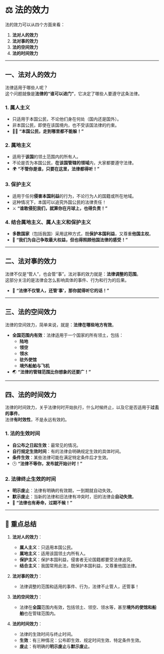 
# ⚖️ **法的效力**

法的效力可以从四个方面来看：  
1. **法对人的效力**  
2. **法对事的效力**  
3. **法的空间效力**  
4. **法的时间效力**

---

## 一、**法对人的效力**  
法律适用于哪些人呢？  
这个问题就像是**法律的“谁可以进门”**，它决定了哪些人要遵守这条法律。

### 1. **属人主义**  
- 只适用于本国公民，不论他们身在何处（国内还是国外）。  
- 非本国公民，即使在该国境内，也不受该国法律的约束。  
- 🏳️‍🌈 **“本国公民，走到哪里都不能躲！”**

### 2. **属地主义**  
- 适用于**该国**的领土范围内的所有人。  
- 不论是否为本国公民，**在该国管辖的领域**内，大家都要遵守法律。  
- 🌍 **“不管你是谁，只要在这里，法律都得听！”**

### 3. **保护主义**  
- 适用于任何**侵害本国利益**的行为，不论行为人的国籍或所在地域。  
- 这种情况下，本国可以追究外国公民的法律责任！  
- ⚔️ **“谁敢侵犯我们，就算你在月球上，也得负责！”**

### 4. **结合属地主义、属人主义和保护主义**  
- **多数国家**（包括我国）采用这种方式，既**保护本国利益**，又尊重**他国主权**。  
- 🔄 **“我们为自己争取最大权益，但也得照顾他国法律的感受！”**

---

## 二、**法对事的效力**  
法律不仅是“管人”，也会管“事”。法对事的效力就是：**法律调整的范围**。  
这部分关注的是法律会怎么影响具体的事件、行为和行为的后果。  
- 📂 **“法律不仅管人，还管‘事’，那你就得听它的话！”**

---

## 三、**法的空间效力**  
法律的空间效力，简单来说，就是：**法律在哪些地方有效**。  
- **全国范围内有效**：法律适用于一个国家的所有领土，包括：  
  - **陆地**  
  - **领空**  
  - **领水**  
  - **驻外使馆**  
  - **境外船舶与飞机**  
- 🌏 **“法律的管辖范围比你想象的还要广！”**

---

## 四、**法的时间效力**  
法律的时间效力，关乎法律何时开始执行，什么时候终止，以及它是否适用于**过去的事件**。  
法律**有时效性**，不是永远有效的。

### 1. **法的生效时间**  
- **自公布之日起生效**：最常见的情况。  
- **自行规定生效时间**：有的法律会明确规定生效的具体时间。  
- **条件生效**：某些法律可能在满足特定条件后才生效。  
- 🕒 **“法律不等你，发布就开始计时！”**

### 2. **法律终止生效的时间**  
- **明示废止**：法律有明确的有效期，一到期就自动失效。  
- **默示废止**：当新的法律和旧法律有冲突时，旧的法律会**自动失效**。  
- 🏴 **“法律也有寿命，过期不候！”**

---

## 📌 **重点总结**  
1. **法对人的效力**：
   - **属人主义**：只适用本国公民。  
   - **属地主义**：适用该国领土内所有人。  
   - **保护主义**：保护本国利益，侵害者无论国籍都要受法律追究。  
   - **结合主义**：我国常用此法，既保护本国利益，又尊重他国法律。  

2. **法对事的效力**：  
   - 法律调整的范围和适用的事件、行为，法律不止管人，还管事！  

3. **法的空间效力**：  
   - 法律在**全国**范围内有效，包括领土、领空、领水等，甚至**境外的使馆和船舶**也在管辖范围内。  

4. **法的时间效力**：
   - 法律的生效时间与终止时间。  
   - **生效**：有三种情况：公布即生效、规定时间生效、特定条件生效。  
   - **废止**：有明确的**明示废止**与**默示废止**。
